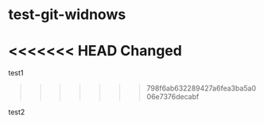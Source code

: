 # test-git-widnows

<<<<<<< HEAD
Changed
=======
test1
>>>>>>> 798f6ab632289427a6fea3ba5a006e7376decabf

test2